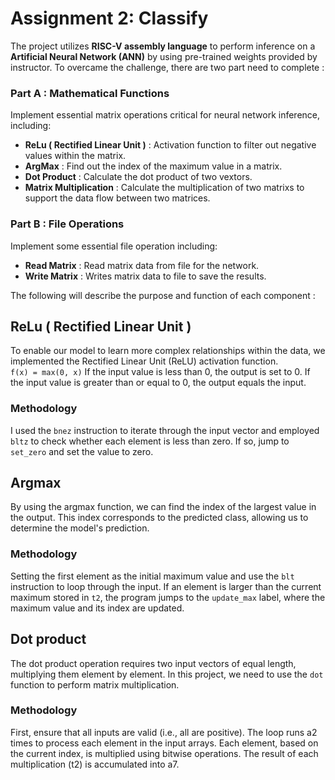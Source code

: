 # Assignment 2: Classify
 The project utilizes **RISC-V assembly language** to perform
 inference on a **Artificial Neural Network (ANN)** by using pre-trained weights provided by instructor. To overcame the challenge, there are two part need to complete :

 ### Part A : Mathematical Functions  
Implement essential matrix operations critical for neural network inference, including:  
+ **ReLu ( Rectified Linear Unit )** : Activation function to filter out negative values within the matrix.  
+ **ArgMax** : Find out the index of the maximum value in a matrix.
+ **Dot Product** : Calculate the dot product of two vextors.
+ **Matrix Multiplication** : Calculate the multiplication of two matrixs to support the data flow between two matrices.

 ### Part B : File Operations
 Implement some essential file operation including:  
 + **Read Matrix** : Read matrix data from file for the network.
 + **Write Matrix** : Writes matrix data to file to save the results.  
   
     
The following will describe the purpose and function of each component :  

## ReLu ( Rectified Linear Unit )
To enable our model to learn more complex relationships within the data, we implemented the Rectified Linear Unit (ReLU) activation function.  
`f(x) = max(0, x)`
If the input value is less than 0, the output is set to 0. If the input value is greater than or equal to 0, the output equals the input.  
### Methodology
I used the `bnez` instruction to iterate through the input vector and employed `bltz` to check whether each element is less than zero. If so, jump to `set_zero` and set the value to zero.

## Argmax
By using the argmax function, we can find the index of the largest value in the output. This index corresponds to the predicted class, allowing us to determine the model's prediction.
### Methodology
Setting the first element as the initial maximum value and use the `blt` instruction to loop through the input. If an element is larger than the current maximum stored in `t2`, the program jumps to the `update_max` label, where the maximum value and its index are updated.

## Dot product
The dot product operation requires two input vectors of equal length, multiplying them element by element. In this project, we need to use the `dot` function to perform matrix multiplication.

### Methodology
First, ensure that all inputs are valid (i.e., all are positive).
The loop runs a2 times to process each element in the input arrays.
Each element, based on the current index, is multiplied using bitwise operations.
The result of each multiplication (t2) is accumulated into a7.

